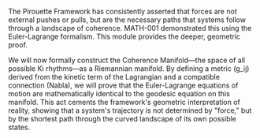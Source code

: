 The Pirouette Framework has consistently asserted that forces are not external pushes or pulls, but are the necessary paths that systems follow through a landscape of coherence. MATH-001 demonstrated this using the Euler-Lagrange formalism. This module provides the deeper, geometric proof.

We will now formally construct the Coherence Manifold—the space of all possible Ki rhythms—as a Riemannian manifold. By defining a metric (g_ij) derived from the kinetic term of the Lagrangian and a compatible connection (Nabla), we will prove that the Euler-Lagrange equations of motion are mathematically identical to the geodesic equation on this manifold. This act cements the framework's geometric interpretation of reality, showing that a system's trajectory is not determined by "force," but by the shortest path through the curved landscape of its own possible states.